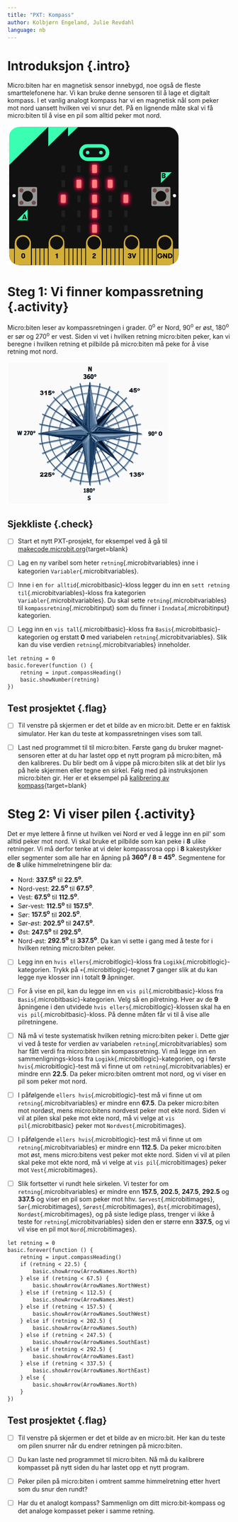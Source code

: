 ```yaml
---
title: "PXT: Kompass"
author: Kolbjørn Engeland, Julie Revdahl
language: nb
---
```



# Introduksjon {.intro}

Micro:biten har en magnetisk sensor innebygd, noe også de fleste
smarttelefonene har. Vi kan bruke denne sensoren til å lage et digitalt
kompass. I et vanlig analogt kompass har vi en magnetisk nål som peker
mot nord uansett hvilken vei vi snur det. På en lignende måte skal vi få
micro:biten til å vise en pil som alltid peker mot nord.

![Bilde av en microbit som viser en pil](pil.png)


# Steg 1: Vi finner kompassretning {.activity}

Micro:biten leser av kompassretningen i grader. 0<sup>o</sup> er Nord,
90<sup>o</sup> er øst, 180<sup>o</sup> er sør og 270<sup>o</sup> er vest.
Siden vi vet i hvilken retning micro:biten peker, kan vi beregne
i hvilken retning et pilbilde på micro:biten må peke for å vise retning mot
nord.

![Bilde av en kompassrose](kompassrose.png)

## Sjekkliste {.check}

- [ ] Start et nytt PXT-prosjekt, for eksempel ved å gå til
  [makecode.microbit.org](https://makecode.microbit.org/?lang=no){target=blank}

- [ ] Lag en ny varibel som heter `retning`{.microbitvariables} inne i
kategorien `Variabler`{.microbitvariables}.

- [ ] Inne i en `for alltid`{.microbitbasic}-kloss legger du inn en
`sett retning til`{.microbitvariables}-kloss fra kategorien `Variabler`{.microbitvariables}.
Du skal sette `retning`{.microbitvariables} til `kompassretning`{.microbitinput}
som du finner i `Inndata`{.microbitinput} kategorien.

- [ ] Legg inn en `vis tall`{.microbitbasic}-kloss fra `Basis`{.microbitbasic}-kategorien
og erstatt __0__ med variabelen `retning`{.microbitvariables}. Slik kan du vise
verdien `retning`{.microbitvariables} inneholder.

```microbit
let retning = 0
basic.forever(function () {
    retning = input.compassHeading()
    basic.showNumber(retning)
})
```

## Test prosjektet {.flag}

- [ ] Til venstre på skjermen er det et bilde av en micro:bit. Dette er en faktisk
simulator. Her kan du teste at kompassretningen vises som tall.

- [ ] Last ned programmet til til micro:biten. Første gang du bruker
magnet-sensoren etter at du har lastet opp et nytt program på micro:biten,
må den kalibreres. Du blir bedt om å vippe på micro:biten slik at det blir
lys på hele skjermen eller tegne en sirkel. Følg med på instruksjonen
micro:biten gir. Her er et eksempel på
  [kalibrering av kompass](https://dzwonsemrish7.cloudfront.net/items/3e0K2a0V3p0q1z1T352Y/compass%20calibration.mp4){target=blank}


# Steg 2: Vi viser pilen {.activity}

Det er mye lettere å finne ut hvilken vei Nord er ved å legge inn en pil'
som alltid peker mot nord. Vi skal bruke et pilbilde som kan peke i __8__
ulike retninger. Vi må derfor tenke at vi deler kompassrosa opp i __8__
kakestykker eller segmenter som alle har en åpning på
__360<sup>o</sup> / 8 = 45<sup>o</sup>__. Segmentene for de __8__ ulike
himmelretningene blir da:
* Nord: __337.5<sup>o</sup>__ til __22.5<sup>o</sup>__.
* Nord-vest: __22.5<sup>o</sup>__ til __67.5<sup>o</sup>__.
* Vest: __67.5<sup>o</sup>__ til __112.5<sup>o</sup>__.
* Sør-vest: __112.5<sup>o</sup>__ til __157.5<sup>o</sup>__.
* Sør: __157.5<sup>o</sup>__ til __202.5<sup>o</sup>__.
* Sør-øst: __202.5<sup>o</sup>__ til __247.5<sup>o</sup>__.
* Øst: __247.5<sup>o</sup>__ til __292.5<sup>o</sup>__.
* Nord-øst: __292.5<sup>o</sup>__ til __337.5<sup>o</sup>__.
Da kan vi sette i gang med å teste for i hvilken retning micro:biten peker.

- [ ] Legg inn en `hvis ellers`{.microbitlogic}-kloss fra `Logikk`{.microbitlogic}-kategorien.
Trykk på `+`{.microbitlogic}-tegnet __7__ ganger slik at du kan legge nye
klosser inn i totalt __9__ åpninger.

- [ ] For å vise en pil, kan du legge inn en `vis pil`{.microbitbasic}-kloss
fra `Basis`{.microbitbasic}-kategorien. Velg så en pilretning. Hver av de __9__
åpningene i den utvidede `hvis ellers`{.microbitlogic}-klossen skal ha en
`vis pil`{.microbitbasic}-kloss. På denne måten får vi til å vise alle
pilretningene.

- [ ] Nå må vi teste systematisk hvilken retning micro:biten peker i. Dette
gjør vi ved å teste for verdien av variabelen `retning`{.microbitvariables} som
har fått verdi fra micro:biten sin kompassretning. Vi må legge inn en
sammenlignings-kloss fra `Logikk`{.microbitlogic}-kategorien, og i første `hvis`{.microbitlogic}-test
må vi finne ut om `retning`{.microbitvariables} er mindre enn __22.5__. Da peker
micro:biten omtrent mot nord, og vi viser en pil som peker mot nord.

- [ ] I påfølgende `ellers hvis`{.microbitlogic}-test må vi finne ut om `retning`{.microbitvariables}
er mindre enn __67.5__. Da peker micro:biten mot nordøst, mens micro:bitens
nordvest peker mot ekte nord. Siden vi vil at pilen skal peke mot ekte nord, må
vi velge at `vis pil`{.microbitbasic} peker mot `Nordvest`{.microbitimages}.

- [ ] I påfølgende `ellers hvis`{.microbitlogic}-test må vi finne ut om `retning`{.microbitvariables}
er mindre enn __112.5__. Da peker micro:biten mot øst, mens micro:bitens vest
peker mot ekte nord. Siden vi vil at pilen skal peke mot ekte nord, må vi velge at
`vis pil`{.microbitimages} peker mot `Vest`{.microbitimages}.

- [ ] Slik fortsetter vi rundt hele sirkelen. Vi tester for om `retning`{.microbitvariables}
er mindre enn __157.5__, __202.5__, __247.5__, __292.5__ og __337.5__ og viser
en pil som peker mot hhv.  `Sørvest`{.microbitimages}, `Sør`{.microbitimages},
`Sørøst`{.microbitimages}, `Øst`{.microbitimages}, `Nordøst`{.microbitimages},
og på siste ledige plass, trenger vi ikke å teste for `retning`{.microbitvariables}
siden den er større enn __337.5__, og vi vil vise en pil mot `Nord`{.microbitimages}.

```microbit
let retning = 0
basic.forever(function () {
    retning = input.compassHeading()
    if (retning < 22.5) {
        basic.showArrow(ArrowNames.North)
    } else if (retning < 67.5) {
        basic.showArrow(ArrowNames.NorthWest)
    } else if (retning < 112.5) {
        basic.showArrow(ArrowNames.West)
    } else if (retning < 157.5) {
        basic.showArrow(ArrowNames.SouthWest)
    } else if (retning < 202.5) {
        basic.showArrow(ArrowNames.South)
    } else if (retning < 247.5) {
        basic.showArrow(ArrowNames.SouthEast)
    } else if (retning < 292.5) {
        basic.showArrow(ArrowNames.East)
    } else if (retning < 337.5) {
        basic.showArrow(ArrowNames.NorthEast)
    } else {
        basic.showArrow(ArrowNames.North)
    }
})
```

## Test prosjektet {.flag}

- [ ] Til venstre på skjermen er det et bilde av en micro:bit. Her
kan du teste om pilen snurrer når du endrer retningen på micro:biten.

- [ ] Du kan laste ned programmet til micro:biten. Nå må du kalibrere
kompasset på nytt siden du har lastet opp et nytt program.

- [ ] Peker pilen på micro:biten i omtrent samme himmelretning etter hvert
som du snur den rundt?

- [ ] Har du et analogt kompass? Sammenlign om ditt micro:bit-kompass og det
analoge kompasset peker i samme retning.
